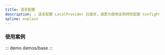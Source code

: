 ```yaml
---
title: 语言配置
description: ⚠️ 语言配置 LocalProvider 已废弃，请更为使用全局特性配置 ConfigProvider ⚠️
spline: explain
---
```


### 使用案例

::: demo demos/base
:::
